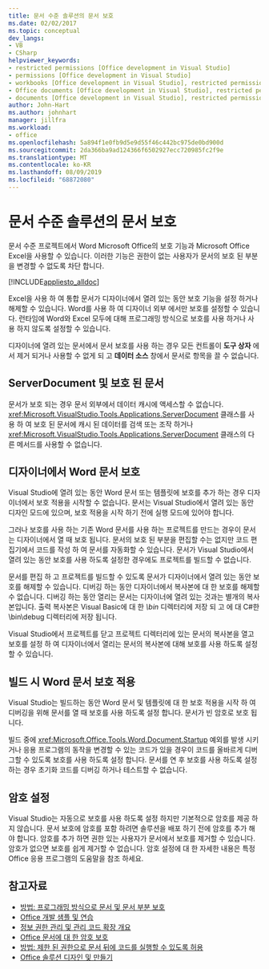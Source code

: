 ```yaml
---
title: 문서 수준 솔루션의 문서 보호
ms.date: 02/02/2017
ms.topic: conceptual
dev_langs:
- VB
- CSharp
helpviewer_keywords:
- restricted permissions [Office development in Visual Studio]
- permissions [Office development in Visual Studio]
- workbooks [Office development in Visual Studio], restricted permissions
- Office documents [Office development in Visual Studio], restricted permissions
- documents [Office development in Visual Studio], restricted permissions
author: John-Hart
ms.author: johnhart
manager: jillfra
ms.workload:
- office
ms.openlocfilehash: 5a894f1e0fb9d5e9d55f46c442bc975de0bd900d
ms.sourcegitcommit: 2da366ba9ad124366f6502927ecc720985fc2f9e
ms.translationtype: MT
ms.contentlocale: ko-KR
ms.lasthandoff: 08/09/2019
ms.locfileid: "68872080"
---
```

# <a name="document-protection-in-document-level-solutions"></a>문서 수준 솔루션의 문서 보호
  문서 수준 프로젝트에서 Word Microsoft Office의 보호 기능과 Microsoft Office Excel을 사용할 수 있습니다. 이러한 기능은 권한이 없는 사용자가 문서의 보호 된 부분을 변경할 수 없도록 차단 합니다.

 [!INCLUDE[appliesto_alldoc](../vsto/includes/appliesto-alldoc-md.md)]

 Excel을 사용 하 여 통합 문서가 디자이너에서 열려 있는 동안 보호 기능을 설정 하거나 해제할 수 있습니다. Word를 사용 하 여 디자이너 외부 에서만 보호를 설정할 수 있습니다. 런타임에 Word와 Excel 모두에 대해 프로그래밍 방식으로 보호를 사용 하거나 사용 하지 않도록 설정할 수 있습니다.

 디자이너에 열려 있는 문서에서 문서 보호를 사용 하는 경우 모든 컨트롤이 **도구 상자** 에서 제거 되거나 사용할 수 없게 되 고 **데이터 소스** 창에서 문서로 항목을 끌 수 없습니다.

## <a name="serverdocument-and-protected-documents"></a>ServerDocument 및 보호 된 문서
 문서가 보호 되는 경우 문서 외부에서 데이터 캐시에 액세스할 수 없습니다. <xref:Microsoft.VisualStudio.Tools.Applications.ServerDocument> 클래스를 사용 하 여 보호 된 문서에 캐시 된 데이터를 검색 또는 조작 하거나 <xref:Microsoft.VisualStudio.Tools.Applications.ServerDocument> 클래스의 다른 메서드를 사용할 수 없습니다.

## <a name="word-document-protection-in-the-designer"></a>디자이너에서 Word 문서 보호
 Visual Studio에 열려 있는 동안 Word 문서 또는 템플릿에 보호를 추가 하는 경우 디자이너에서 보호 적용을 시작할 수 없습니다. 문서는 Visual Studio에서 열려 있는 동안 디자인 모드에 있으며, 보호 적용을 시작 하기 전에 실행 모드에 있어야 합니다.

 그러나 보호를 사용 하는 기존 Word 문서를 사용 하는 프로젝트를 만드는 경우이 문서는 디자이너에서 열 때 보호 됩니다. 문서의 보호 된 부분을 편집할 수는 없지만 코드 편집기에서 코드를 작성 하 여 문서를 자동화할 수 있습니다. 문서가 Visual Studio에서 열려 있는 동안 보호를 사용 하도록 설정한 경우에도 프로젝트를 빌드할 수 없습니다.

 문서를 편집 하 고 프로젝트를 빌드할 수 있도록 문서가 디자이너에서 열려 있는 동안 보호를 해제할 수 있습니다. 디버깅 하는 동안 디자이너에서 복사본에 대 한 보호를 해제할 수 없습니다. 디버깅 하는 동안 열리는 문서는 디자이너에 열려 있는 것과는 별개의 복사본입니다. 출력 복사본은 Visual Basic에 대 한 *\bin* 디렉터리에 저장 되 고 에 대 C#한 \bin\debug 디렉터리에 저장 됩니다.

 Visual Studio에서 프로젝트를 닫고 프로젝트 디렉터리에 있는 문서의 복사본을 열고 보호를 설정 하 여 디자이너에서 열리는 문서의 복사본에 대해 보호를 사용 하도록 설정할 수 있습니다.

## <a name="enforce-word-document-protection-on-build"></a>빌드 시 Word 문서 보호 적용
 Visual Studio는 빌드하는 동안 Word 문서 및 템플릿에 대 한 보호 적용을 시작 하 여 디버깅을 위해 문서를 열 때 보호를 사용 하도록 설정 합니다. 문서가 빈 암호로 보호 됩니다.

 빌드 중에 <xref:Microsoft.Office.Tools.Word.Document.Startup> 예외를 발생 시키거나 응용 프로그램의 동작을 변경할 수 있는 코드가 있을 경우이 코드를 올바르게 디버그할 수 있도록 보호를 사용 하도록 설정 합니다. 문서를 연 후 보호를 사용 하도록 설정 하는 경우 초기화 코드를 디버깅 하거나 테스트할 수 없습니다.

## <a name="setting-the-password"></a>암호 설정
 Visual Studio는 자동으로 보호를 사용 하도록 설정 하지만 기본적으로 암호를 제공 하지 않습니다. 문서 보호에 암호를 포함 하려면 솔루션을 배포 하기 전에 암호를 추가 해야 합니다. 암호를 추가 하면 권한 있는 사용자가 문서에서 보호를 제거할 수 있습니다. 암호가 없으면 보호를 쉽게 제거할 수 없습니다. 암호 설정에 대 한 자세한 내용은 특정 Office 응용 프로그램의 도움말을 참조 하세요.

## <a name="see-also"></a>참고자료
- [방법: 프로그래밍 방식으로 문서 및 문서 부분 보호](../vsto/how-to-programmatically-protect-documents-and-parts-of-documents.md)
- [Office 개발 샘플 및 연습](../vsto/office-development-samples-and-walkthroughs.md)
- [정보 권한 관리 및 관리 코드 확장 개요](../vsto/information-rights-management-and-managed-code-extensions-overview.md)
- [Office 문서에 대 한 암호 보호](../vsto/password-protection-on-office-documents.md)
- [방법: 제한 된 권한으로 문서 뒤에 코드를 실행할 수 있도록 허용](../vsto/how-to-permit-code-to-run-behind-documents-with-restricted-permissions.md)
- [Office 솔루션 디자인 및 만들기](../vsto/designing-and-creating-office-solutions.md)
